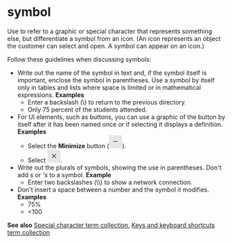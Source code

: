 # symbol

Use to refer to a graphic or special character that represents something else, but differentiate a symbol from an icon. (An icon represents an object the customer can select and open. A symbol can appear on an icon.)

Follow these guidelines when discussing symbols:

- Write out the name of the symbol in text and, if the symbol itself is important, enclose the symbol in parentheses. Use a symbol by itself only in tables and lists where space is limited or in mathematical expressions.
    **Examples**
    - Enter a backslash (\\) to return to the previous directory.
    - Only 75 percent of the students attended.
- For UI elements, such as buttons, you can use a graphic of the button by itself after it has been named once or if selecting it displays a definition.
    **Examples**
    - Select the **Minimize** button (![](media/symbol/1689948149.PNG)).
    - Select ![](media/symbol/1414490202.PNG).
- Write out the plurals of symbols, showing the use in parentheses. Don't add *s* or *'s* to a symbol.
    **Example**
    - Enter two backslashes (\\\\) to show a network connection.
- Don't insert a space between a number and the symbol it modifies.
    **Examples**
    - 75%
    - \<100

**See also** [Special character term collection](../term-collections/special-characters.md), [Keys and keyboard shortcuts term collection](../term-collections/keys-keyboard-shortcuts.md)
